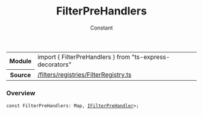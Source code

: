 
<header class="symbol-info-header"><h1 id="filterprehandlers">FilterPreHandlers</h1><label class="symbol-info-type-label const">Constant</label></header>
<!-- summary -->
<section class="symbol-info"><table class="is-full-width"><tbody><tr><th>Module</th><td><div class="lang-typescript"><span class="token keyword">import</span> { FilterPreHandlers }&nbsp;<span class="token keyword">from</span>&nbsp;<span class="token string">"ts-express-decorators"</span></div></td></tr><tr><th>Source</th><td><a href="https://github.com/Romakita/ts-express-decorators/blob/v3.8.1/src//filters/registries/FilterRegistry.ts#L0-L0">/filters/registries/FilterRegistry.ts</a></td></tr></tbody></table></section>
<!-- overview -->


### Overview


<pre><code class="typescript-lang "><span class="token keyword">const</span> FilterPreHandlers<span class="token punctuation">:</span> Map<symbol<span class="token punctuation">,</span> <a href="#api/common/filters/ifilterprehandler"><span class="token">IFilterPreHandler</span></a>><span class="token punctuation">;</span></code></pre>


<!-- Parameters -->

<!-- Description -->

<!-- Members -->

